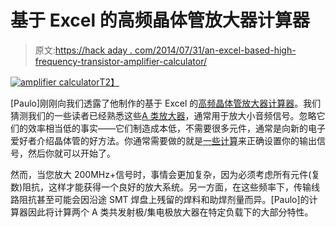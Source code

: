 # 基于 Excel 的高频晶体管放大器计算器

> 原文:[https://hack aday . com/2014/07/31/an-excel-based-high-frequency-transistor-amplifier-calculator/](https://hackaday.com/2014/07/31/an-excel-based-high-frequency-transistor-amplifier-calculator/)

[![amplifier calculator](../Images/4fe75ebf6546d83c8e74e9d83e9a6e35.png)T2】](https://hackaday.com/wp-content/uploads/2014/07/screen1.png)

[Paulo]刚刚向我们透露了他制作的基于 Excel 的[高频晶体管放大器计算器](http://paulorenato.com/joomla/index.php?option=com_content&view=article&id=127:high-frequency-transistor-amplifier-calculator&catid=4:projects&Itemid=4)。我们猜测我们的一些读者已经熟悉这些[A 类放大器](http://www.electronics-tutorials.ws/amplifier/amp_5.html)，通常用于放大小音频信号。忽略它们的效率相当低的事实——它们制造成本低，不需要很多元件，通常是向新的电子爱好者介绍晶体管的好方法。你通常需要做的就是[一些计算](http://www.electronics-tutorials.ws/amplifier/amp_2.html)来正确设置你的输出信号，然后你就可以开始了。

然而，当您放大 200MHz+信号时，事情会更加复杂，因为必须考虑所有元件(复数)阻抗，这样才能获得一个良好的放大系统。另一方面，在这些频率下，传输线路阻抗甚至可能会因沿途 SMT 焊盘上残留的焊料和助焊剂量而异。[Paulo]的计算器因此将计算两个 A 类共发射极/集电极放大器在特定负载下的大部分特性。
